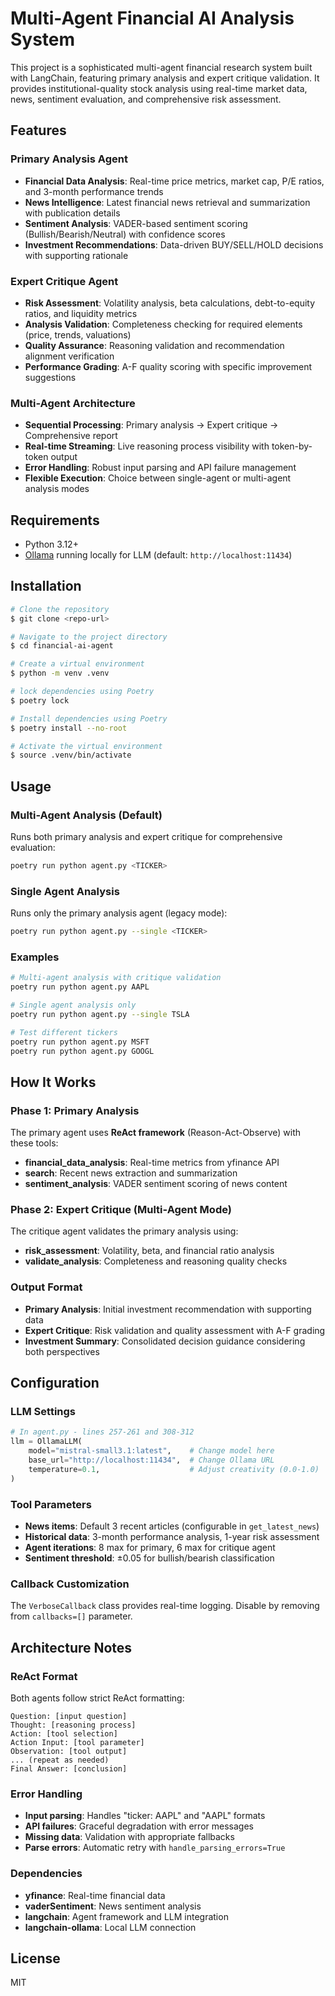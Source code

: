 # Multi-Agent Financial AI Analysis System

This project is a sophisticated multi-agent financial research system built with LangChain, featuring primary analysis and expert critique validation. It provides institutional-quality stock analysis using real-time market data, news, sentiment evaluation, and comprehensive risk assessment.

## Features

### Primary Analysis Agent
- **Financial Data Analysis**: Real-time price metrics, market cap, P/E ratios, and 3-month performance trends
- **News Intelligence**: Latest financial news retrieval and summarization with publication details
- **Sentiment Analysis**: VADER-based sentiment scoring (Bullish/Bearish/Neutral) with confidence scores
- **Investment Recommendations**: Data-driven BUY/SELL/HOLD decisions with supporting rationale

### Expert Critique Agent
- **Risk Assessment**: Volatility analysis, beta calculations, debt-to-equity ratios, and liquidity metrics
- **Analysis Validation**: Completeness checking for required elements (price, trends, valuations)
- **Quality Assurance**: Reasoning validation and recommendation alignment verification
- **Performance Grading**: A-F quality scoring with specific improvement suggestions

### Multi-Agent Architecture
- **Sequential Processing**: Primary analysis → Expert critique → Comprehensive report
- **Real-time Streaming**: Live reasoning process visibility with token-by-token output
- **Error Handling**: Robust input parsing and API failure management
- **Flexible Execution**: Choice between single-agent or multi-agent analysis modes

## Requirements
- Python 3.12+
- [Ollama](https://ollama.com/) running locally for LLM (default: `http://localhost:11434`)

## Installation

```bash
# Clone the repository
$ git clone <repo-url>

# Navigate to the project directory
$ cd financial-ai-agent

# Create a virtual environment
$ python -m venv .venv   

# lock dependencies using Poetry
$ poetry lock

# Install dependencies using Poetry
$ poetry install --no-root

# Activate the virtual environment
$ source .venv/bin/activate

```

## Usage

### Multi-Agent Analysis (Default)
Runs both primary analysis and expert critique for comprehensive evaluation:

```bash
poetry run python agent.py <TICKER>
```

### Single Agent Analysis
Runs only the primary analysis agent (legacy mode):

```bash
poetry run python agent.py --single <TICKER>
```

### Examples

```bash
# Multi-agent analysis with critique validation
poetry run python agent.py AAPL

# Single agent analysis only
poetry run python agent.py --single TSLA

# Test different tickers
poetry run python agent.py MSFT
poetry run python agent.py GOOGL
```

## How It Works

### Phase 1: Primary Analysis
The primary agent uses **ReAct framework** (Reason-Act-Observe) with these tools:
- **financial_data_analysis**: Real-time metrics from yfinance API
- **search**: Recent news extraction and summarization
- **sentiment_analysis**: VADER sentiment scoring of news content

### Phase 2: Expert Critique (Multi-Agent Mode)
The critique agent validates the primary analysis using:
- **risk_assessment**: Volatility, beta, and financial ratio analysis
- **validate_analysis**: Completeness and reasoning quality checks

### Output Format
- **Primary Analysis**: Initial investment recommendation with supporting data
- **Expert Critique**: Risk validation and quality assessment with A-F grading
- **Investment Summary**: Consolidated decision guidance considering both perspectives

## Configuration

### LLM Settings
```python
# In agent.py - lines 257-261 and 308-312
llm = OllamaLLM(
    model="mistral-small3.1:latest",    # Change model here
    base_url="http://localhost:11434",  # Change Ollama URL
    temperature=0.1,                    # Adjust creativity (0.0-1.0)
)
```

### Tool Parameters
- **News items**: Default 3 recent articles (configurable in `get_latest_news`)
- **Historical data**: 3-month performance analysis, 1-year risk assessment
- **Agent iterations**: 8 max for primary, 6 max for critique agent
- **Sentiment threshold**: ±0.05 for bullish/bearish classification

### Callback Customization
The `VerboseCallback` class provides real-time logging. Disable by removing from `callbacks=[]` parameter.

## Architecture Notes

### ReAct Format
Both agents follow strict ReAct formatting:
```
Question: [input question]
Thought: [reasoning process]
Action: [tool selection]
Action Input: [tool parameter]
Observation: [tool output]
... (repeat as needed)
Final Answer: [conclusion]
```

### Error Handling
- **Input parsing**: Handles "ticker: AAPL" and "AAPL" formats
- **API failures**: Graceful degradation with error messages
- **Missing data**: Validation with appropriate fallbacks
- **Parse errors**: Automatic retry with `handle_parsing_errors=True`

### Dependencies
- **yfinance**: Real-time financial data
- **vaderSentiment**: News sentiment analysis
- **langchain**: Agent framework and LLM integration
- **langchain-ollama**: Local LLM connection

## License
MIT
